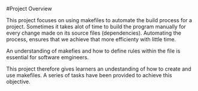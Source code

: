 #Project Overview

This project focuses on using makefiles to automate the build process for a project.
Sometimes it takes alot of time to build the program manually for every change made
on its source files (dependencies). Automating the process, ensures that we achieve that
more efficienty with little time.

An understanding of makefies and how to define rules within the file is essential for
software emgineers.

This project therefore gives learners an undestanding of how to create and use makefiles.
A series of tasks have been provided to achieve this objective.